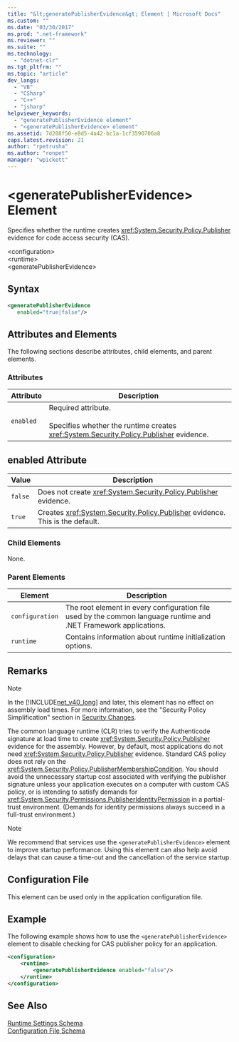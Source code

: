 ```yaml
---
title: "&lt;generatePublisherEvidence&gt; Element | Microsoft Docs"
ms.custom: ""
ms.date: "03/30/2017"
ms.prod: ".net-framework"
ms.reviewer: ""
ms.suite: ""
ms.technology: 
  - "dotnet-clr"
ms.tgt_pltfrm: ""
ms.topic: "article"
dev_langs: 
  - "VB"
  - "CSharp"
  - "C++"
  - "jsharp"
helpviewer_keywords: 
  - "generatePublisherEvidence element"
  - "<generatePublisherEvidence> element"
ms.assetid: 7d208f50-e8d5-4a42-bc1a-1cf3590706a8
caps.latest.revision: 21
author: "rpetrusha"
ms.author: "ronpet"
manager: "wpickett"
---
```

# &lt;generatePublisherEvidence&gt; Element
Specifies whether the runtime creates <xref:System.Security.Policy.Publisher> evidence for code access security (CAS).  
  
 \<configuration>  
\<runtime>  
\<generatePublisherEvidence>  
  
## Syntax  
  
```xml  
<generatePublisherEvidence    
   enabled="true|false"/>  
```  
  
## Attributes and Elements  
 The following sections describe attributes, child elements, and parent elements.  
  
### Attributes  
  
|Attribute|Description|  
|---------------|-----------------|  
|`enabled`|Required attribute.<br /><br /> Specifies whether the runtime creates <xref:System.Security.Policy.Publisher> evidence.|  
  
## enabled Attribute  
  
|Value|Description|  
|-----------|-----------------|  
|`false`|Does not create <xref:System.Security.Policy.Publisher> evidence.|  
|`true`|Creates <xref:System.Security.Policy.Publisher> evidence. This is the default.|  
  
### Child Elements  
 None.  
  
### Parent Elements  
  
|Element|Description|  
|-------------|-----------------|  
|`configuration`|The root element in every configuration file used by the common language runtime and .NET Framework applications.|  
|`runtime`|Contains information about runtime initialization options.|  
  
## Remarks  
  
> [!NOTE]
>  In the [!INCLUDE[net_v40_long](../../../../../includes/net-v40-long-md.md)] and later, this element has no effect on assembly load times. For more information, see the "Security Policy Simplification" section in [Security Changes](../../../../../docs/framework/security/security-changes.md).  
  
 The common language runtime (CLR) tries to verify the Authenticode signature at load time to create <xref:System.Security.Policy.Publisher> evidence for the assembly. However, by default, most applications do not need <xref:System.Security.Policy.Publisher> evidence. Standard CAS policy does not rely on the <xref:System.Security.Policy.PublisherMembershipCondition>. You should avoid the unnecessary startup cost associated with verifying the publisher signature unless your application executes on a computer with custom CAS policy, or is intending to satisfy demands for <xref:System.Security.Permissions.PublisherIdentityPermission> in a partial-trust environment. (Demands for identity permissions always succeed in a full-trust environment.)  
  
> [!NOTE]
>  We recommend that services use the `<generatePublisherEvidence>` element to improve startup performance.  Using this element can also help avoid delays that can cause a time-out and the cancellation of the service startup.  
  
## Configuration File  
 This element can be used only in the application configuration file.  
  
## Example  
 The following example shows how to use the `<generatePublisherEvidence>` element to disable checking for CAS publisher policy for an application.  
  
```xml  
<configuration>  
    <runtime>  
        <generatePublisherEvidence enabled="false"/>  
    </runtime>  
</configuration>  
```  
  
## See Also  
 [Runtime Settings Schema](../../../../../docs/framework/configure-apps/file-schema/runtime/index.md)   
 [Configuration File Schema](../../../../../docs/framework/configure-apps/file-schema/index.md)
